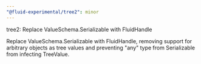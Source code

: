 ```yaml
---
"@fluid-experimental/tree2": minor
---
```


tree2: Replace ValueSchema.Serializable with FluidHandle

Replace ValueSchema.Serializable with FluidHandle, removing support for arbitrary objects as tree values and preventing "any" type from Serializable from infecting TreeValue.
